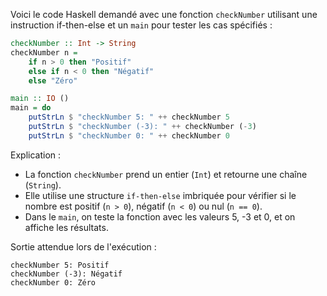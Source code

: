 Voici le code Haskell demandé avec une fonction `checkNumber` utilisant une instruction if-then-else et un `main` pour tester les cas spécifiés :

```haskell
checkNumber :: Int -> String
checkNumber n = 
    if n > 0 then "Positif"
    else if n < 0 then "Négatif"
    else "Zéro"

main :: IO ()
main = do
    putStrLn $ "checkNumber 5: " ++ checkNumber 5
    putStrLn $ "checkNumber (-3): " ++ checkNumber (-3)
    putStrLn $ "checkNumber 0: " ++ checkNumber 0
```

Explication :
- La fonction `checkNumber` prend un entier (`Int`) et retourne une chaîne (`String`).
- Elle utilise une structure `if-then-else` imbriquée pour vérifier si le nombre est positif (`n > 0`), négatif (`n < 0`) ou nul (`n == 0`).
- Dans le `main`, on teste la fonction avec les valeurs 5, -3 et 0, et on affiche les résultats.

Sortie attendue lors de l'exécution :
```
checkNumber 5: Positif
checkNumber (-3): Négatif
checkNumber 0: Zéro
```
